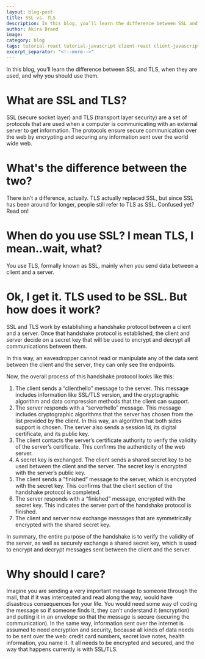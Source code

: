 ```yaml
---
layout: blog-post
title: SSL vs. TLS
description: In this blog, you’ll learn the difference between SSL and TLS, when they are used, and why you should use them.
author: Akira Brand
image:
category: blog
tags: tutorial-react tutorial-javascript client-react client-javascript tutorial-integration
excerpt_separator: "<!--more-->"
---
```


In this blog, you’ll learn the difference between SSL and TLS, when they are used, and why you should use them.

# What are SSL and TLS?

SSL (secure socket layer) and TLS (transport layer security) are a set of protocols that are used when a computer is communicating with an external server to get information.  The protocols ensure secure communication over the web by encrypting and securing any information sent over the world wide web.   

# What's the difference between the two?

There isn’t a difference, actually.  TLS actually replaced SSL, but since SSL has been around for longer, people still refer to TLS as SSL. Confused yet?  Read on!

# When do you use SSL? I mean TLS, I mean..wait, what?

You use TLS, formally known as SSL, mainly when you send data between a client and a server.

# Ok, I get it. TLS used to be SSL. But how does it work?

SSL and TLS work by establishing a handshake protocol between a client and a server.  Once that handshake protocol is established, the client and server decide on a secret key that will be used to encrypt and decrypt all communications between them.

In this way, an eavesdropper cannot read or manipulate any of the data sent between the client and the server, they can only see the endpoints.

Now, the overall process of this handshake protocol looks like this:

1. The client sends a “clienthello” message to the server.  This message includes information like SSL/TLS version, and the cryptographic algorithm and data compression methods that the client can support.  
2. The server responds with a “serverhello” message. This message includes cryptographic algorithms that the server has chosen from the list provided by the client. In this way, an algorithm that both sides support is chosen. The server also sends a session Id, its digital certificate, and its public key.
3. The client contacts the server’s certificate authority to verify the validity of the server’s certificate. This confirms the authenticity of the web server.
4. A secret key is exchanged.  The client sends a shared secret key to be used between the client and the server.  The secret key is encrypted with the server’s public key.
5. The client sends a “finished” message to the server, which is encrypted with the secret key.  This confirms that the client section of the handshake protocol is completed.
6. The server responds with a “finished” message, encrypted with the secret key. This indicates the server part of the handshake protocol is finished.  
7. The client and server now exchange messages that are symmetrically encrypted with the shared secret key.  


In summary, the entire purpose of the handshake is to verify the validity of the server, as well as securely exchange a shared secret key, which is used to encrypt and decrypt messages sent between the client and the server.

# Why should I care?

Imagine you are sending a very important message to someone through the mail, that if it was intercepted and read along the way, would have disastrous consequences for your life.  You would need some way of coding the message so if someone finds it, they can’t understand it (encryption) and putting it in an envelope so that the message is secure (securing the communication).  In the same way, information sent over the internet is assumed to need encryption and security, because all kinds of data needs to be sent over the web: credit card numbers, secret love notes, health information, you name it. It all needs to be encrypted and secured, and the way that happens currently is with SSL/TLS.
